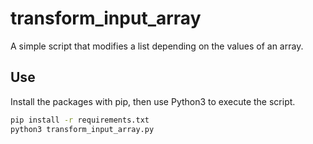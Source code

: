# transform_input_array
A simple script that modifies a list depending on the values of an array.

## Use

Install the packages with pip, then use Python3 to execute the script.

```bash
pip install -r requirements.txt
python3 transform_input_array.py
```
